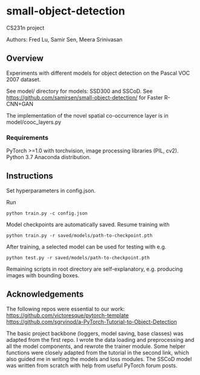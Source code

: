 # small-object-detection

CS231n project

Authors: Fred Lu, Samir Sen, Meera Srinivasan

## Overview
Experiments with different models for object detection on the Pascal VOC 2007 dataset.

See model/ directory for models: SSD300 and SSCoD. See <https://github.com/samirsen/small-object-detection/> for Faster R-CNN+GAN

The implementation of the novel spatial co-occurrence layer is in model/cooc_layers.py


### Requirements
PyTorch >=1.0 with torchvision, image processing libraries (PIL, cv2). Python 3.7 Anaconda distribution.

## Instructions
Set hyperparameters in config.json.

Run 
``` 
python train.py -c config.json
```

Model checkpoints are automatically saved. Resume training with 
```
python train.py -r saved/models/path-to-checkpoint.pth
```

After training, a selected model can be used for testing with e.g.
```
python test.py -r saved/models/path-to-checkpoint.pth
```

Remaining scripts in root directory are self-explanatory, e.g. producing images with bounding boxes.


## Acknowledgements
The following repos were essential to our work: 
<https://github.com/victoresque/pytorch-template>
<https://github.com/sgrvinod/a-PyTorch-Tutorial-to-Object-Detection>

The basic project backbone (loggers, model saving, base classes) was adapted from the first repo. I wrote the data loading and preprocessing and all the model components, and rewrote the trainer module. Some helper functions were closely adapted from the tutorial in the second link, which also guided me in writing the models and loss modules. The SSCoD model was written from scratch with help from useful PyTorch forum posts.


